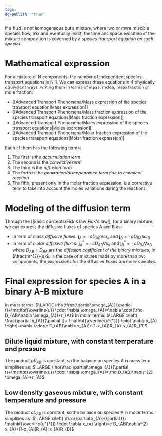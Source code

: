 ```yaml
---
tags: 
dg-publish: "true"
---
```

If a fluid is not homogeneous but a mixture, where two or more miscible species flow, mix and eventually react, the time and space evolutino of the mixture composition is governed by a *species transport equation on each species*.
# Mathematical expression
For a mixture of N components, the number of independent species transport equations is N-1.
We can express these equations in 4 physically equivalent ways, writing them in terms of mass, moles, mass fraction or mole fraction:
- [[Advanced Transport Phenomena/Mass expression of the species transport equation|Mass expression]]
- [[Advanced Transport Phenomena/Mass fraction expression of the species transport equations|Mass fraction expression]]
- [[Advanced Transport Phenomena/Moles expression of the species transport equations|Moles expression]]
- [[Advanced Transport Phenomena/Molar fraction expression of the species transport equations|Molar fraction expression]]

Each of them has the following terms:
1. The first is the *accumulation term*
2. The second is the *convective term*
3. The third is the *diffusion term*
4. The forth is the *generation/disappearence term due to chemical reaction*
5. The fifth, present only in the molar fraction expression, is a corrective term to take into account the moles variations during the reactions. 
# Modeling of the diffusion term
Through the [[Basic concepts/Fick's law|Fick's law]], for a binary mixture, we can express the diffusive fluxes of species A and B as:
- In term of *mass diffusive fluxes*: $\mathbf{j}_{A}=-\rho D_{AB}\nabla \omega_{A}$ and $\mathbf{j}_{B}=-\rho D_{BA}\nabla \omega_{B}$
- In term of *molar diffusive fluxes*: $\mathbf{j}^{*}_{A}=-c D_{AB}\nabla x_{A}$ and $\mathbf{j}^{*}_{B}=-c D_{BA}\nabla x_{B}$
where $D_{AB}=D_{BA}$ are the *diffusion coefficient of the binary mixtures*, in $\frac{m^{2}}{s}$.
In the case of mixtures made by more than two components, the expressions for the diffusive fluxes are more complex. 

# Final expression for species A in a binary A-B mixture
In mass terms:
$\LARGE \rho(\frac{\partial\omega_{A}}{\partial t}+\mathbf{\overline{u}} \cdot \nabla \omega_{A})=\nabla \cdot(\rho D_{AB}\nabla \omega_{A})+r_{A}$
In molar terms:
$\LARGE c\left( \frac{\partial x_{A}}{\partial t}+ \mathbf{\overline{u^{*}}} \cdot \nabla x_{A} \right)=\nabla \cdot(c D_{AB}\nabla x_{A})+(1-x_{A})R_{A}-x_{A}R_{B}$

## Dilute liquid mixture, with constant temperature and pressure
The product $\rho D_{AB}$ is constant, so the balance on species A in mass term simplifies as:
$\LARGE \rho(\frac{\partial\omega_{A}}{\partial t}+\mathbf{\overline{u}} \cdot \nabla \omega_{A})=\rho D_{AB}\nabla^{2} \omega_{A}+r_{A}$
## Low density gaseous mixture, with constant temperature and pressure
The product $cD_{AB}$ is constant, so the balance on species A in molar terms simplifies as:
$\LARGE c\left( \frac{\partial x_{A}}{\partial t}+ \mathbf{\overline{u^{*}}} \cdot \nabla x_{A} \right)=c D_{AB}\nabla^{2} x_{A}+(1-x_{A})R_{A}-x_{A}R_{B}$
